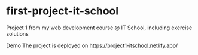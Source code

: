 # first-project-it-school

Project 1 from my web development course @ IT School, including exercise solutions

Demo The project is deployed on https://project1-itschool.netlify.app/

